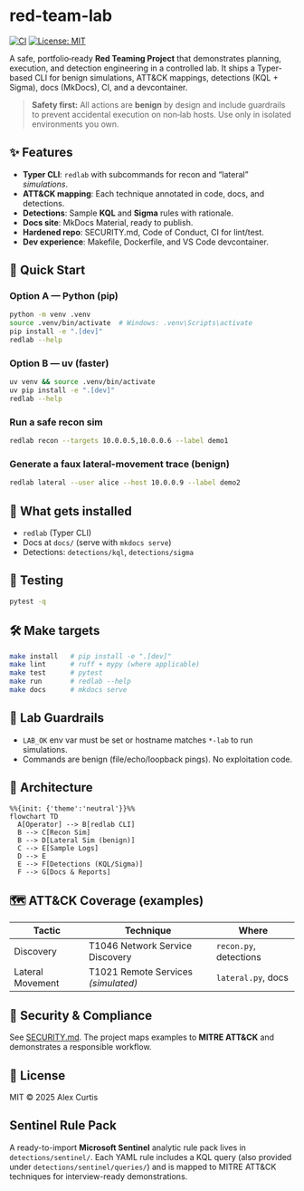 # red-team-lab
[![CI](https://github.com/your-org/red-team-lab/actions/workflows/ci.yml/badge.svg)](../../actions) [![License: MIT](https://img.shields.io/badge/License-MIT-yellow.svg)](LICENSE)

A safe, portfolio‑ready **Red Teaming Project** that demonstrates planning, execution, and detection engineering in a controlled lab. It ships a Typer-based CLI for benign simulations, ATT&CK mappings, detections (KQL + Sigma), docs (MkDocs), CI, and a devcontainer.

> **Safety first:** All actions are **benign** by design and include guardrails to prevent accidental execution on non‑lab hosts. Use only in isolated environments you own.

## ✨ Features
- **Typer CLI**: `redlab` with subcommands for recon and “lateral” *simulations*.
- **ATT&CK mapping**: Each technique annotated in code, docs, and detections.
- **Detections**: Sample **KQL** and **Sigma** rules with rationale.
- **Docs site**: MkDocs Material, ready to publish.
- **Hardened repo**: SECURITY.md, Code of Conduct, CI for lint/test.
- **Dev experience**: Makefile, Dockerfile, and VS Code devcontainer.

## 🏁 Quick Start
### Option A — Python (pip)
```bash
python -m venv .venv
source .venv/bin/activate  # Windows: .venv\Scripts\activate
pip install -e ".[dev]"
redlab --help
```

### Option B — uv (faster)
```bash
uv venv && source .venv/bin/activate
uv pip install -e ".[dev]"
redlab --help
```

### Run a safe recon sim
```bash
redlab recon --targets 10.0.0.5,10.0.0.6 --label demo1
```

### Generate a faux lateral-movement trace (benign)
```bash
redlab lateral --user alice --host 10.0.0.9 --label demo2
```

## 🧰 What gets installed
- `redlab` (Typer CLI)
- Docs at `docs/` (serve with `mkdocs serve`)
- Detections: `detections/kql`, `detections/sigma`

## 🧪 Testing
```bash
pytest -q
```

## 🛠️ Make targets
```bash
make install   # pip install -e ".[dev]"
make lint      # ruff + mypy (where applicable)
make test      # pytest
make run       # redlab --help
make docs      # mkdocs serve
```

## 🧯 Lab Guardrails
- `LAB_OK` env var must be set or hostname matches `*-lab` to run simulations.
- Commands are benign (file/echo/loopback pings). No exploitation code.

## 🧭 Architecture
```mermaid
%%{init: {'theme':'neutral'}}%%
flowchart TD
  A[Operator] --> B[redlab CLI]
  B --> C[Recon Sim]
  B --> D[Lateral Sim (benign)]
  C --> E[Sample Logs]
  D --> E
  E --> F[Detections (KQL/Sigma)]
  F --> G[Docs & Reports]
```

## 🗺️ ATT&CK Coverage (examples)
| Tactic | Technique | Where |
|---|---|---|
| Discovery | T1046 Network Service Discovery | `recon.py`, detections |
| Lateral Movement | T1021 Remote Services *(simulated)* | `lateral.py`, docs |

## 🔐 Security & Compliance
See [SECURITY.md](SECURITY.md). The project maps examples to **MITRE ATT&CK** and demonstrates a responsible workflow.

## 📄 License
MIT © 2025 Alex Curtis


## Sentinel Rule Pack
A ready-to-import **Microsoft Sentinel** analytic rule pack lives in `detections/sentinel/`. Each YAML rule includes a KQL query (also provided under `detections/sentinel/queries/`) and is mapped to MITRE ATT&CK techniques for interview-ready demonstrations.
